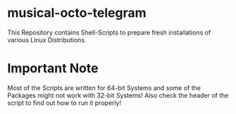 # musical-octo-telegram

This Repository contains Shell-Scripts to prepare fresh installations of various Linux Distributions.

# Important Note
Most of the Scripts are written for 64-bit Systems and some of the Packages might not work with 32-bit Systems! 
Also check the header of the script to find out how to run it properly!

